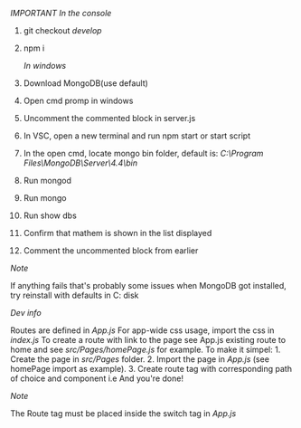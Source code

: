 *IMPORTANT*
    *In the console*
1. git checkout *develop*
2. npm i

    *In windows*
1. Download MongoDB(use default)
2. Open cmd promp in windows
3. Uncomment the commented block in server.js
4. In VSC, open a new terminal and run npm start or start script
5. In the open cmd, locate mongo bin folder, default is: 
    *C:\Program Files\MongoDB\Server\4.4\bin*
6. Run mongod 
7. Run mongo
8. Run show dbs
9. Confirm that mathem is shown in the list displayed
10. Comment the uncommented block from earlier 

*Note* 

If anything fails that's probably some issues when MongoDB got installed, try reinstall with defaults in C: disk

*Dev info*

Routes are defined in *App.js*
For app-wide css usage, import the css in *index.js*
To create a route with link to the page see App.js existing route to home and see *src/Pages/homePage.js* for example.
To make it simpel:
    1. Create the page in *src/Pages* folder.
    2. Import the page in *App.js* (see homePage import as example).
    3. Create route tag with corresponding path of choice and component i.e *<Route exact path=*path* component={*page*}/>*
And you're done!

*Note*

The Route tag must be placed inside the switch tag in *App.js*
